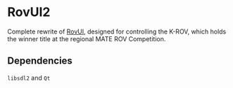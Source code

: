 # RovUI2
Complete rewrite of [RovUI](https://github.com/Timarrr/HighROV-SDL), designed for controlling the K-ROV, which holds the winner title at the regional MATE ROV Competition.

## Dependencies

```libsdl2``` and ```Qt```
